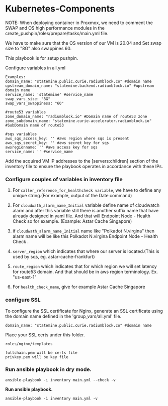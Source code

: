 # Kubernetes-Components

NOTE: When deploying container in Proxmox, we need to comment the SWAP and OS high performance modules in the create_pushpin/roles/prepare/tasks/main.yml file.

We have to make sure that the OS version of our VM is 20.04 and Set swap size to "8G" also swappines 60.

This playbook is for setup pushpin.

Configure variables in all.yml


```
Examples:
domain_name: "statemine.public.curie.radiumblock.co" #domain name
upstream_domain_name: "statemine.backend.radiumblock.io" #upstream domain name
service_name: 'statemine' #service_name
swap_vars_size: "8G"   
swap_vars_swappiness: "60"

#route53 variables
zone_domain_name: "radiumblock.io" #Domain name of route53 zone
zone_subdomain_name: "statemine.curie-accelerator.radiumblock.io" #SubDomain name of route53

#sqs variables
aws_sqs_access_key: '' #aws region where sqs is present
aws_sqs_secret_key: '' #aws secret key for sqs
awsregionname: '' #aws access key for sqs
service_name: '' #service_name
```


Add the acquired VM IP addresses to the [servers:children] section of the inventory file to ensure the playbook operates in accordance with these IPs.


### Configure couples of variables in inventory file

1. For ```caller_reference_for_healthcheck variable```, we have to define any unique string.(For example, output of the Date command)

2. For ```cloudwath_alarm_name_Initial``` variable define name of cloudwatch alarm and after this variable still there is another suffix name that have already designed in yaml file. And that will Endpoint Node - Health Check so for example. (Example: Astar Cache Singapore)

3. if ```cloudwath_alarm_name_Initial``` name like "Polkadot N.virgina" then alarm name will be like this Polkadot N.virgina Endpoint Node - Health Check .

4. ```server_region``` which indicates that where our server is located.(This is used by sqs, eg. astar-cache-frankfurt)

5. ```route_region``` which indicates that for which region we will set latency for route53 domain. And that should be in aws region terminology. Ex. "us-east-1"

6. For ```health_check_name```, give for example Astar Cache Singapore


### configure SSL

To configure the SSL certificate for Nginx, generate an SSL certificate using the domain name defined in the 'group_vars/all.yml' file.

```
domain_name: "statemine.public.curie.radiumblock.co" #domain name
```

Place your SSL certs under this folder.
```
roles/nginx/templates

fullchain.pem will be certs file
privkey.pem will be key file
```

### Run ansible playbook in dry mode.

```
ansible-playbook -i inventory main.yml --check -v
```

**Run ansible playbook.**

```
ansible-playbook -i inventory main.yml -v
```




